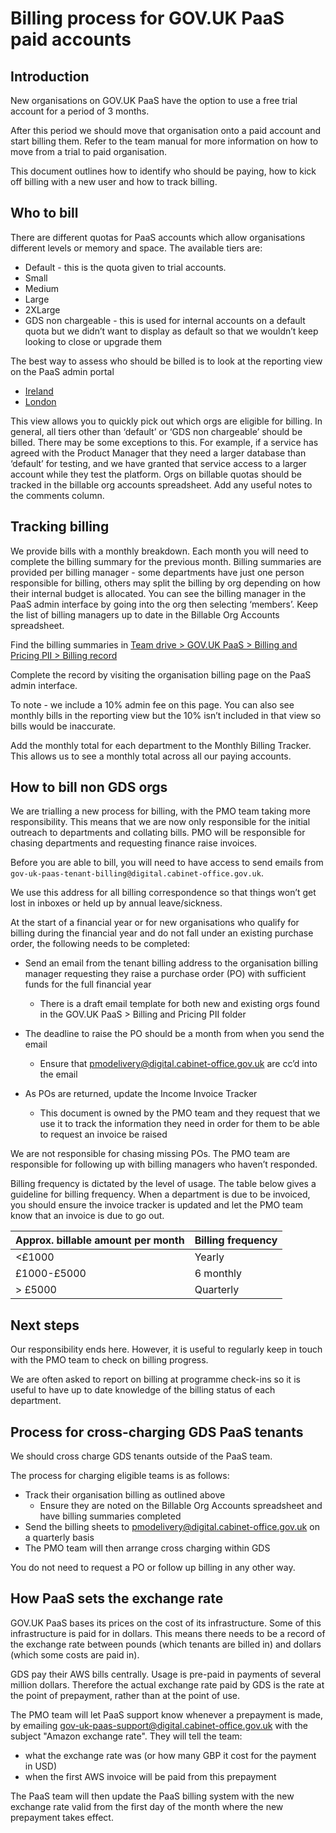 # Billing process for GOV.UK PaaS paid accounts

## Introduction

New organisations on GOV.UK PaaS have the option to use a free trial account for a period of 3 months.

After this period we should move that organisation onto a paid account and start billing them. Refer to the team manual for more information on how to move from a trial to paid organisation.

This document outlines how to identify who should be paying, how to kick off billing with a new user and how to track billing.

## Who to bill

There are different quotas for PaaS accounts which allow organisations different levels or memory and space. The available tiers are:

- Default - this is the quota given to trial accounts.
- Small
- Medium
- Large
- 2XLarge
- GDS non chargeable - this is used for internal accounts on a default quota but we didn’t want to display as default so that we wouldn’t keep looking to close or upgrade them

The best way to assess who should be billed is to look at the reporting view on the PaaS admin portal
- [Ireland](https://admin.cloud.service.gov.uk/reports/cost/2019-07-01)
- [London](https://admin.london.cloud.service.gov.uk/reports/cost/2019-07-01)

This view allows you to quickly pick out which orgs are eligible for billing. In general, all tiers other than ‘default’ or ‘GDS non chargeable’ should be billed. There may be some exceptions to this. For example, if a service has agreed with the Product Manager that they need a larger database than ‘default’ for testing, and we have granted that service access to a larger account while they test the platform. Orgs on billable quotas should be tracked in the billable org accounts spreadsheet. Add any useful notes to the comments column.


## Tracking billing

We provide bills with a monthly breakdown. Each month you will need to complete the billing summary for the previous month. Billing summaries are provided per billing manager - some departments have just one person responsible for billing, others may split the billing by org depending on how their internal budget is allocated. You can see the billing manager in the PaaS admin interface by going into the org then selecting ‘members’. Keep the list of billing managers up to date in the Billable Org Accounts spreadsheet.

Find the billing summaries in [Team drive > GOV.UK PaaS > Billing and Pricing PII > Billing record](https://drive.google.com/drive/u/0/folders/1PhFbgFGZWuFkw8D9v-WBYgDdnBEXO9k_)


Complete the record by visiting the organisation billing page on the PaaS admin interface.

To note - we include a 10% admin fee on this page. You can also see monthly bills in the reporting view but the 10% isn’t included in that view so bills would be inaccurate.

Add the monthly total for each department to the Monthly Billing Tracker. This allows us to see a monthly total across all our paying accounts.

## How to bill non GDS orgs

We are trialling a new process for billing, with the PMO team taking more responsibility. This means that we are now only responsible for the initial outreach to departments and collating bills. PMO will be responsible for chasing departments and requesting finance raise invoices.

Before you are able to bill, you will need to have access to send emails from `gov-uk-paas-tenant-billing@digital.cabinet-office.gov.uk`.

We use this address for all billing correspondence so that things won’t get lost in inboxes or held up by annual leave/sickness.

At the start of a financial year or for new organisations who qualify for billing during the financial year and do not fall under an existing purchase order, the following needs to be completed:

- Send an email from the tenant billing address to the organisation billing manager requesting they raise a purchase order (PO) with sufficient funds for the full financial year
  - There is a draft email template for both new and existing orgs found in the GOV.UK PaaS > Billing and Pricing PII folder
- The deadline to raise the PO should be a month from when you send the email
  - Ensure that pmodelivery@digital.cabinet-office.gov.uk are cc’d into the email

- As POs are returned, update the Income Invoice Tracker
  - This document is owned by the PMO team and they request that we use it to track the information they need in order for them to be able to request an invoice be raised

We are not responsible for chasing missing POs. The PMO team are responsible for following up with billing managers who haven’t responded.

Billing frequency is dictated by the level of usage. The table below gives a guideline for billing frequency. When a department is due to be invoiced, you should ensure the invoice tracker is updated and let the PMO team know that an invoice is due to go out.

| Approx. billable amount per month | Billing frequency |
| --- | --- |
| <£1000 | Yearly |
| £1000-£5000 | 6 monthly |
| > £5000 | Quarterly |

## Next steps

Our responsibility ends here. However, it is useful to regularly keep in touch with the PMO team to check on billing progress.

We are often asked to report on billing at programme check-ins so it is useful to have up to date knowledge of the billing status of each department.

## Process for cross-charging GDS PaaS tenants

We should cross charge GDS tenants outside of the PaaS team.

The process for charging eligible teams is as follows:
- Track their organisation billing as outlined above
  - Ensure they are noted on the Billable Org Accounts spreadsheet and have billing summaries completed
- Send the billing sheets to pmodelivery@digital.cabinet-office.gov.uk on a quarterly basis
- The PMO team will then arrange cross charging within GDS

You do not need to request a PO or follow up billing in any other way.

## How PaaS sets the exchange rate

GOV.UK PaaS bases its prices on the cost of its infrastructure. Some of this
infrastructure is paid for in dollars. This means there needs to be a record of
the exchange rate between pounds (which tenants are billed in) and dollars
(which some costs are paid in).

GDS pay their AWS bills centrally. Usage is pre-paid in payments of several
million dollars. Therefore the actual exchange rate paid by GDS is the rate at
the point of prepayment, rather than at the point of use.

The PMO team will let PaaS support know whenever a prepayment is made, by
emailing gov-uk-paas-support@digital.cabinet-office.gov.uk with the subject
"Amazon exchange rate". They will tell the team:

* what the exchange rate was (or how many GBP it cost for the payment in USD)
* when the first AWS invoice will be paid from this prepayment

The PaaS team will then update the PaaS billing system with the new exchange
rate valid from the first day of the month where the new prepayment takes
effect.
